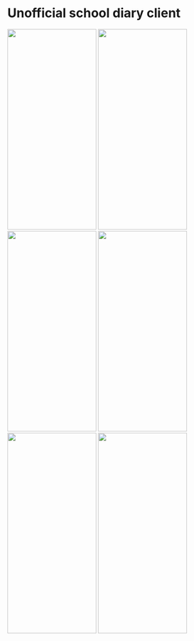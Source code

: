 <h1>Unofficial school diary client</h1>

<img src="https://github.com/Maxim-Yudnikov/DiaryForStudents/assets/146124751/e0c25a21-7771-4050-bc51-6d16d589783e" width="200" height="450">
<img src="https://github.com/Maxim-Yudnikov/DiaryForStudents/assets/146124751/70aa2c33-2d92-4655-bd79-4a5cfa1ca29c" width="200" height="450">
<img src="https://github.com/Maxim-Yudnikov/DiaryForStudents/assets/146124751/3bacc7ef-d837-4481-bf35-6191b9bb5020" width="200" height="450">
<img src="https://github.com/Maxim-Yudnikov/DiaryForStudents/assets/146124751/3ff80819-4ef7-4709-8ab8-102ec968b3bd" width="200" height="450">
<img src="https://github.com/Maxim-Yudnikov/DiaryForStudents/assets/146124751/f59db4cc-7e9e-4320-87bf-bd6a40ecaa3d" width="200" height="450">
<img src="https://github.com/Maxim-Yudnikov/DiaryForStudents/assets/146124751/e06a4f35-574c-4dd3-b0b2-b33b5686ca66" width="200" height="450">
